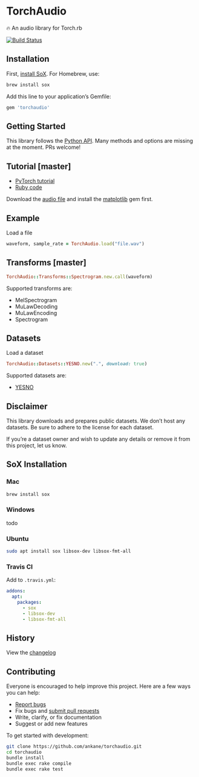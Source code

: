 # TorchAudio

:fire: An audio library for Torch.rb

[![Build Status](https://travis-ci.org/ankane/torchaudio.svg?branch=master)](https://travis-ci.org/ankane/torchaudio)

## Installation

First, [install SoX](#sox-installation). For Homebrew, use:

```sh
brew install sox
```

Add this line to your application’s Gemfile:

```ruby
gem 'torchaudio'
```

## Getting Started

This library follows the [Python API](https://pytorch.org/audio/). Many methods and options are missing at the moment. PRs welcome!

## Tutorial [master]

- [PyTorch tutorial](https://pytorch.org/tutorials/beginner/audio_preprocessing_tutorial.html)
- [Ruby code](examples/tutorial.rb)

Download the [audio file](https://github.com/pytorch/tutorials/raw/master/_static/img/steam-train-whistle-daniel_simon-converted-from-mp3.wav) and install the [matplotlib](https://github.com/mrkn/matplotlib.rb) gem first.

## Example

Load a file

```ruby
waveform, sample_rate = TorchAudio.load("file.wav")
```

## Transforms [master]

```ruby
TorchAudio::Transforms::Spectrogram.new.call(waveform)
```

Supported transforms are:

- MelSpectrogram
- MuLawDecoding
- MuLawEncoding
- Spectrogram

## Datasets

Load a dataset

```ruby
TorchAudio::Datasets::YESNO.new(".", download: true)
```

Supported datasets are:

- [YESNO](http://www.openslr.org/1/)

## Disclaimer

This library downloads and prepares public datasets. We don’t host any datasets. Be sure to adhere to the license for each dataset.

If you’re a dataset owner and wish to update any details or remove it from this project, let us know.

## SoX Installation

### Mac

```sh
brew install sox
```

### Windows

todo

### Ubuntu

```sh
sudo apt install sox libsox-dev libsox-fmt-all
```

### Travis CI

Add to `.travis.yml`:

```yml
addons:
  apt:
    packages:
      - sox
      - libsox-dev
      - libsox-fmt-all
```

## History

View the [changelog](https://github.com/ankane/torchaudio/blob/master/CHANGELOG.md)

## Contributing

Everyone is encouraged to help improve this project. Here are a few ways you can help:

- [Report bugs](https://github.com/ankane/torchaudio/issues)
- Fix bugs and [submit pull requests](https://github.com/ankane/torchaudio/pulls)
- Write, clarify, or fix documentation
- Suggest or add new features

To get started with development:

```sh
git clone https://github.com/ankane/torchaudio.git
cd torchaudio
bundle install
bundle exec rake compile
bundle exec rake test
```
